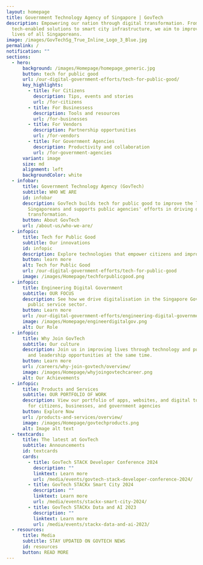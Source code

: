 ```yaml
---
layout: homepage
title: Government Technology Agency of Singapore | GovTech
description: Empowering our nation through digital transformation. From
  tech-enabled solutions to smart city infrastructure, we aim to improve the
  lives of all Singaporeans.
image: /images/GovTechSg_True_Inline_Logo_3_Blue.jpg
permalink: /
notification: ""
sections:
  - hero:
      background: /images/Homepage/homepage_generic.jpg
      button: tech for public good
      url: /our-digital-government-efforts/tech-for-public-good/
      key_highlights:
        - title: For Citizens
          description: Tips, events and stories
          url: /for-citizens
        - title: For Businessess
          description: Tools and resources
          url: /for-businesses
        - title: For Vendors
          description: Partnership opportunities
          url: /for-vendors
        - title: For Government Agencies
          description: Productivity and collaboration
          url: /for-government-agencies
      variant: image
      size: md
      alignment: left
      backgroundColor: white
  - infobar:
      title: Government Technology Agency (GovTech)
      subtitle: WHO WE ARE
      id: infobar
      description: GovTech builds tech for public good to improve the lives of
        Singaporeans and supports public agencies' efforts in driving digital
        transformation.
      button: About GovTech
      url: /about-us/who-we-are/
  - infopic:
      title: Tech for Public Good
      subtitle: Our innovations
      id: infopic
      description: Explore technologies that empower citizens and improve quality of life.
      button: learn more
      alt: Tech for Public Good
      url: /our-digital-government-efforts/tech-for-public-good
      image: /images/Homepage/techforpublicgood.png
  - infopic:
      title: Engineering Digital Government
      subtitle: OUR FOCUS
      description: See how we drive digitalisation in the Singapore Government and the
        public service sector.
      button: Learn more
      url: /our-digital-government-efforts/engineering-digital-government/
      image: /images/Homepage/engineerdigitalgov.png
      alt: Our Role
  - infopic:
      title: Why Join GovTech
      subtitle: Our culture
      description: Join us in improving lives through technology and pursuing learning
        and leadership opportunities at the same time.
      button: Learn more
      url: /careers/why-join-govtech/overview/
      image: /images/Homepage/whyjoingovtechcareer.png
      alt: Our Achievements
  - infopic:
      title: Products and Services
      subtitle: OUR PORTFOLIO OF WORK
      description: View our portfolio of apps, websites, and digital tools available
        for citizens, businesses, and government agencies
      button: Explore Now
      url: /products-and-services/overview/
      image: /images/Homepage/govtechproducts.png
      alt: Image alt text
  - textcards:
      title: The latest at GovTech
      subtitle: Announcements
      id: textcards
      cards:
        - title: GovTech STACK Developer Conference 2024
          description: ""
          linktext: Learn more
          url: /media/events/govtech-stack-developer-conference-2024/
        - title: GovTech STACKx Smart City 2024
          description: ""
          linktext: Learn more
          url: /media/events/stackx-smart-city-2024/
        - title: GovTech STACKx Data and AI 2023
          description: ""
          linktext: Learn more
          url: /media/events/stackx-data-and-ai-2023/
  - resources:
      title: Media
      subtitle: STAY UPDATED ON GOVTECH NEWS
      id: resources
      button: READ MORE
---
```

